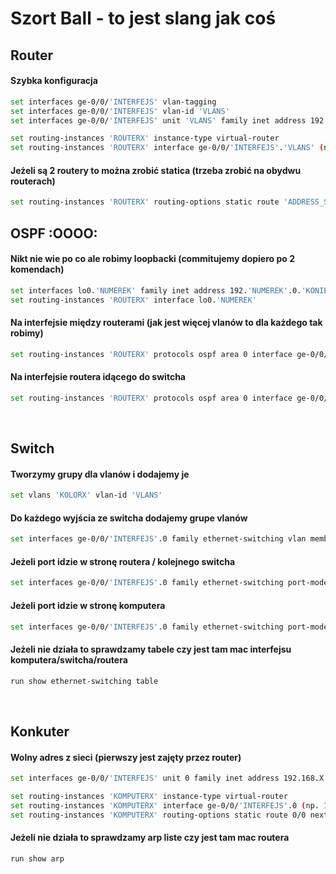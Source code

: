 # Szort Ball - to jest slang jak coś

## Router
#### Szybka konfiguracja
```bash
set interfaces ge-0/0/'INTERFEJS' vlan-tagging
set interfaces ge-0/0/'INTERFEJS' vlan-id 'VLANS'
set interfaces ge-0/0/'INTERFEJS' unit 'VLANS' family inet address 192.168.X.'ADDRESS'/'MASKA' (np .9/30)

set routing-instances 'ROUTERX' instance-type virtual-router
set routing-instances 'ROUTERX' interface ge-0/0/'INTERFEJS'.'VLANS' (np. 1.1000)
```
#### Jeżeli są 2 routery to można zrobić statica (trzeba zrobić na obydwu routerach)
```bash
set routing-instances 'ROUTERX' routing-options static route 'ADDRESS_SIECI'/'MASKA' next-hop 'ADDRESS_ROUTERA' (bez maski)
```

## OSPF :OOOO:
#### Nikt nie wie po co ale robimy loopbacki (commitujemy dopiero po 2 komendach)
```bash
set interfaces lo0.'NUMEREK' family inet address 192.'NUMEREK'.0.'KONIEC_IP_ROUTERA'/32
set routing-instances 'ROUTERX' interface lo0.'NUMEREK'
```
#### Na interfejsie między routerami (jak jest więcej vlanów to dla każdego tak robimy)
```bash
set routing-instances 'ROUTERX' protocols ospf area 0 interface ge-0/0/'INTERFEJS'.'VLAN'
```
#### Na interfejsie routera idącego do switcha
```bash
set routing-instances 'ROUTERX' protocols ospf area 0 interface ge-0/0/'INTERFEJS'.'VLAN' passive
```


<br>

## Switch

#### Tworzymy grupy dla vlanów i dodajemy je
```bash
set vlans 'KOLORX' vlan-id 'VLANS'
```

#### Do każdego wyjścia ze switcha dodajemy grupe vlanów
```bash
set interfaces ge-0/0/'INTERFEJS'.0 family ethernet-switching vlan members 'KOLORX'
```

#### Jeżeli port idzie w stronę routera / kolejnego switcha
```bash
set interfaces ge-0/0/'INTERFEJS'.0 family ethernet-switching port-mode trunk
```

#### Jeżeli port idzie w stronę komputera
```bash
set interfaces ge-0/0/'INTERFEJS'.0 family ethernet-switching port-mode access
```

#### Jeżeli nie działa to sprawdzamy tabele czy jest tam mac interfejsu komputera/switcha/routera
```bash
run show ethernet-switching table
```
<br>

## Konkuter
#### Wolny adres z sieci (pierwszy jest zajęty przez router)
```bash
set interfaces ge-0/0/'INTERFEJS' unit 0 family inet address 192.168.X.'ADDRESS'/'MASKA' (np .9/30)

set routing-instances 'KOMPUTERX' instance-type virtual-router
set routing-instances 'KOMPUTERX' interface ge-0/0/'INTERFEJS'.0 (np. 1.0)
set routing-instances 'KOMPUTERX' routing-options static route 0/0 next-hop 'ADDRESS_ROUTERA' (bez maski)
```
#### Jeżeli nie działa to sprawdzamy arp liste czy jest tam mac routera
```bash
run show arp
```

